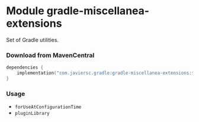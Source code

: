 # Module gradle-miscellanea-extensions

Set of Gradle utilities.

### Download from MavenCentral

```kotlin
dependencies {
    implementation("com.javiersc.gradle:gradle-miscellanea-extensions:$version")
}
```

### Usage

- `forUseAtConfigurationTime`
- `pluginLibrary`
